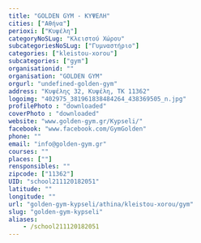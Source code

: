 ```yaml
---
title: "GOLDEN GYM - ΚΥΨΕΛΗ"
cities: ["Αθήνα"]
perioxi: ["Κυψέλη"]
categoryNoSLug: "Κλειστού Χώρου"
subcategoriesNoSLug: ["Γυμναστήριο"]
categories: ["kleistou-xorou"]
subcategories: ["gym"]
organisationid: ""
organisation: "GOLDEN GYM"
orgurl: "undefined-golden-gym"
address: "Κυψέλης 32, Κυψέλη, ΤΚ 11362"
logoimg: "402975_381961838484264_438369505_n.jpg"
profilePhoto : "downloaded"
coverPhoto : "downloaded"
website: "www.golden-gym.gr/Kypseli/"
facebook: "www.facebook.com/GymGolden"
phone: ""
email: "info@golden-gym.gr"
courses: ""
places: [""]
rensponsibles: ""
zipcode: ["11362"]
UID: "school211120182051"
latitude: ""
longitude: ""
url: "golden-gym-kypseli/athina/kleistou-xorou/gym"
slug: "golden-gym-kypseli"
aliases:
    - /school211120182051
---
```





